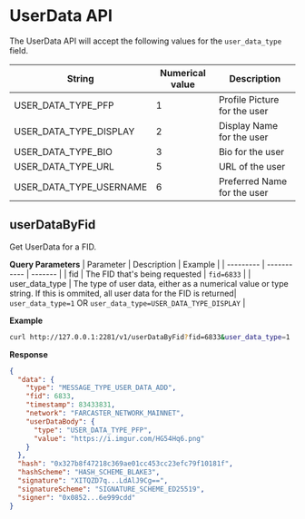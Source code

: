 # UserData API

The UserData API will accept the following values for the `user_data_type` field.

| String                  | Numerical value | Description                  |
| ----------------------- | --------------- | ---------------------------- |
| USER_DATA_TYPE_PFP      | 1               | Profile Picture for the user |
| USER_DATA_TYPE_DISPLAY  | 2               | Display Name for the user    |
| USER_DATA_TYPE_BIO      | 3               | Bio for the user             |
| USER_DATA_TYPE_URL      | 5               | URL of the user              |
| USER_DATA_TYPE_USERNAME | 6               | Preferred Name for the user  |

## userDataByFid

Get UserData for a FID.

**Query Parameters**
| Parameter | Description | Example |
| --------- | ----------- | ------- |
| fid | The FID that's being requested | `fid=6833` |
| user_data_type | The type of user data, either as a numerical value or type string. If this is ommited, all user data for the FID is returned| `user_data_type=1` OR `user_data_type=USER_DATA_TYPE_DISPLAY` |

**Example**

```bash
curl http://127.0.0.1:2281/v1/userDataByFid?fid=6833&user_data_type=1
```

**Response**

```json
{
  "data": {
    "type": "MESSAGE_TYPE_USER_DATA_ADD",
    "fid": 6833,
    "timestamp": 83433831,
    "network": "FARCASTER_NETWORK_MAINNET",
    "userDataBody": {
      "type": "USER_DATA_TYPE_PFP",
      "value": "https://i.imgur.com/HG54Hq6.png"
    }
  },
  "hash": "0x327b8f47218c369ae01cc453cc23efc79f10181f",
  "hashScheme": "HASH_SCHEME_BLAKE3",
  "signature": "XITQZD7q...LdAlJ9Cg==",
  "signatureScheme": "SIGNATURE_SCHEME_ED25519",
  "signer": "0x0852...6e999cdd"
}
```
